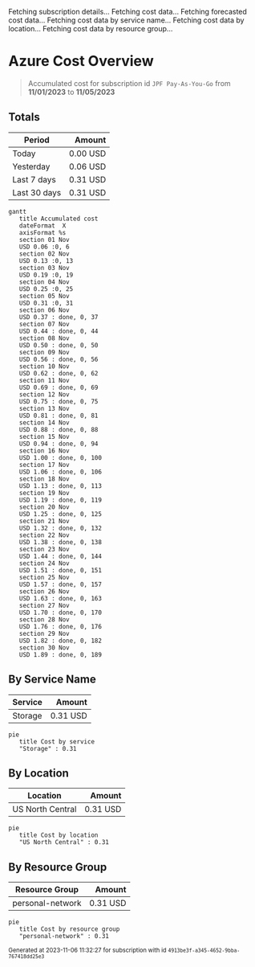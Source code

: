 Fetching subscription details...
Fetching cost data...
Fetching forecasted cost data...
Fetching cost data by service name...
Fetching cost data by location...
Fetching cost data by resource group...
# Azure Cost Overview

> Accumulated cost for subscription id `JPF Pay-As-You-Go` from **11/01/2023** to **11/05/2023**

## Totals

|Period|Amount|
|---|---:|
|Today|0.00 USD|
|Yesterday|0.06 USD|
|Last 7 days|0.31 USD|
|Last 30 days|0.31 USD|

```mermaid
gantt
   title Accumulated cost
   dateFormat  X
   axisFormat %s
   section 01 Nov
   USD 0.06 :0, 6
   section 02 Nov
   USD 0.13 :0, 13
   section 03 Nov
   USD 0.19 :0, 19
   section 04 Nov
   USD 0.25 :0, 25
   section 05 Nov
   USD 0.31 :0, 31
   section 06 Nov
   USD 0.37 : done, 0, 37
   section 07 Nov
   USD 0.44 : done, 0, 44
   section 08 Nov
   USD 0.50 : done, 0, 50
   section 09 Nov
   USD 0.56 : done, 0, 56
   section 10 Nov
   USD 0.62 : done, 0, 62
   section 11 Nov
   USD 0.69 : done, 0, 69
   section 12 Nov
   USD 0.75 : done, 0, 75
   section 13 Nov
   USD 0.81 : done, 0, 81
   section 14 Nov
   USD 0.88 : done, 0, 88
   section 15 Nov
   USD 0.94 : done, 0, 94
   section 16 Nov
   USD 1.00 : done, 0, 100
   section 17 Nov
   USD 1.06 : done, 0, 106
   section 18 Nov
   USD 1.13 : done, 0, 113
   section 19 Nov
   USD 1.19 : done, 0, 119
   section 20 Nov
   USD 1.25 : done, 0, 125
   section 21 Nov
   USD 1.32 : done, 0, 132
   section 22 Nov
   USD 1.38 : done, 0, 138
   section 23 Nov
   USD 1.44 : done, 0, 144
   section 24 Nov
   USD 1.51 : done, 0, 151
   section 25 Nov
   USD 1.57 : done, 0, 157
   section 26 Nov
   USD 1.63 : done, 0, 163
   section 27 Nov
   USD 1.70 : done, 0, 170
   section 28 Nov
   USD 1.76 : done, 0, 176
   section 29 Nov
   USD 1.82 : done, 0, 182
   section 30 Nov
   USD 1.89 : done, 0, 189
```

## By Service Name

|Service|Amount|
|---|---:|
|Storage|0.31 USD|

```mermaid
pie
   title Cost by service
   "Storage" : 0.31
```

## By Location

|Location|Amount|
|---|---:|
|US North Central|0.31 USD|

```mermaid
pie
   title Cost by location
   "US North Central" : 0.31
```

## By Resource Group

|Resource Group|Amount|
|---|---:|
|personal-network|0.31 USD|

```mermaid
pie
   title Cost by resource group
   "personal-network" : 0.31
```

<sup>Generated at 2023-11-06 11:32:27 for subscription with id `4913be3f-a345-4652-9bba-767418dd25e3`</sup>
